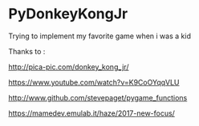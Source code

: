 # PyDonkeyKongJr
Trying to implement my favorite game when i was a kid

Thanks to :

http://pica-pic.com/donkey_kong_jr/

https://www.youtube.com/watch?v=K9CoOYqqVLU

http://www.github.com/stevepaget/pygame_functions

https://mamedev.emulab.it/haze/2017-new-focus/
